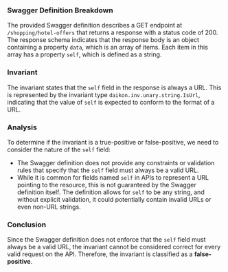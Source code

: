 ### Swagger Definition Breakdown
The provided Swagger definition describes a GET endpoint at `/shopping/hotel-offers` that returns a response with a status code of 200. The response schema indicates that the response body is an object containing a property `data`, which is an array of items. Each item in this array has a property `self`, which is defined as a string.

### Invariant
The invariant states that the `self` field in the response is always a URL. This is represented by the invariant type `daikon.inv.unary.string.IsUrl`, indicating that the value of `self` is expected to conform to the format of a URL.

### Analysis
To determine if the invariant is a true-positive or false-positive, we need to consider the nature of the `self` field:
- The Swagger definition does not provide any constraints or validation rules that specify that the `self` field must always be a valid URL.
- While it is common for fields named `self` in APIs to represent a URL pointing to the resource, this is not guaranteed by the Swagger definition itself. The definition allows for `self` to be any string, and without explicit validation, it could potentially contain invalid URLs or even non-URL strings.

### Conclusion
Since the Swagger definition does not enforce that the `self` field must always be a valid URL, the invariant cannot be considered correct for every valid request on the API. Therefore, the invariant is classified as a **false-positive**.
